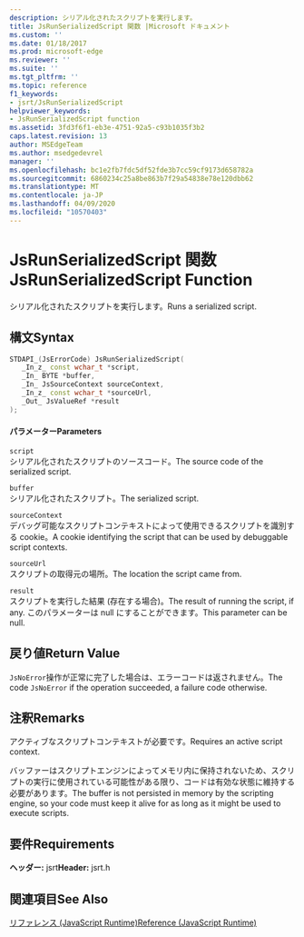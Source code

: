 ```yaml
---
description: シリアル化されたスクリプトを実行します。
title: JsRunSerializedScript 関数 |Microsoft ドキュメント
ms.custom: ''
ms.date: 01/18/2017
ms.prod: microsoft-edge
ms.reviewer: ''
ms.suite: ''
ms.tgt_pltfrm: ''
ms.topic: reference
f1_keywords:
- jsrt/JsRunSerializedScript
helpviewer_keywords:
- JsRunSerializedScript function
ms.assetid: 3fd3f6f1-eb3e-4751-92a5-c93b1035f3b2
caps.latest.revision: 13
author: MSEdgeTeam
ms.author: msedgedevrel
manager: ''
ms.openlocfilehash: bc1e2fb7fdc5df52fde3b7cc59cf9173d658782a
ms.sourcegitcommit: 6860234c25a8be863b7f29a54838e78e120dbb62
ms.translationtype: MT
ms.contentlocale: ja-JP
ms.lasthandoff: 04/09/2020
ms.locfileid: "10570403"
---
```

# <span data-ttu-id="0ab88-103">JsRunSerializedScript 関数</span><span class="sxs-lookup"><span data-stu-id="0ab88-103">JsRunSerializedScript Function</span></span>
<span data-ttu-id="0ab88-104">シリアル化されたスクリプトを実行します。</span><span class="sxs-lookup"><span data-stu-id="0ab88-104">Runs a serialized script.</span></span>  
  
## <span data-ttu-id="0ab88-105">構文</span><span class="sxs-lookup"><span data-stu-id="0ab88-105">Syntax</span></span>  
  
```cpp  
STDAPI_(JsErrorCode) JsRunSerializedScript(  
   _In_z_ const wchar_t *script,  
   _In_ BYTE *buffer,  
   _In_ JsSourceContext sourceContext,  
   _In_z_ const wchar_t *sourceUrl,  
   _Out_ JsValueRef *result  
);  
```  
  
#### <span data-ttu-id="0ab88-106">パラメーター</span><span class="sxs-lookup"><span data-stu-id="0ab88-106">Parameters</span></span>  
 `script`  
 <span data-ttu-id="0ab88-107">シリアル化されたスクリプトのソースコード。</span><span class="sxs-lookup"><span data-stu-id="0ab88-107">The source code of the serialized script.</span></span>  
  
 `buffer`  
 <span data-ttu-id="0ab88-108">シリアル化されたスクリプト。</span><span class="sxs-lookup"><span data-stu-id="0ab88-108">The serialized script.</span></span>  
  
 `sourceContext`  
 <span data-ttu-id="0ab88-109">デバッグ可能なスクリプトコンテキストによって使用できるスクリプトを識別する cookie。</span><span class="sxs-lookup"><span data-stu-id="0ab88-109">A cookie identifying the script that can be used by debuggable script contexts.</span></span>  
  
 `sourceUrl`  
 <span data-ttu-id="0ab88-110">スクリプトの取得元の場所。</span><span class="sxs-lookup"><span data-stu-id="0ab88-110">The location the script came from.</span></span>  
  
 `result`  
 <span data-ttu-id="0ab88-111">スクリプトを実行した結果 (存在する場合)。</span><span class="sxs-lookup"><span data-stu-id="0ab88-111">The result of running the script, if any.</span></span> <span data-ttu-id="0ab88-112">このパラメーターは null にすることができます。</span><span class="sxs-lookup"><span data-stu-id="0ab88-112">This parameter can be null.</span></span>  
  
## <span data-ttu-id="0ab88-113">戻り値</span><span class="sxs-lookup"><span data-stu-id="0ab88-113">Return Value</span></span>  
 <span data-ttu-id="0ab88-114">`JsNoError`操作が正常に完了した場合は、エラーコードは返されません。</span><span class="sxs-lookup"><span data-stu-id="0ab88-114">The code `JsNoError` if the operation succeeded, a failure code otherwise.</span></span>  
  
## <span data-ttu-id="0ab88-115">注釈</span><span class="sxs-lookup"><span data-stu-id="0ab88-115">Remarks</span></span>  
 <span data-ttu-id="0ab88-116">アクティブなスクリプトコンテキストが必要です。</span><span class="sxs-lookup"><span data-stu-id="0ab88-116">Requires an active script context.</span></span>  
  
 <span data-ttu-id="0ab88-117">バッファーはスクリプトエンジンによってメモリ内に保持されないため、スクリプトの実行に使用されている可能性がある限り、コードは有効な状態に維持する必要があります。</span><span class="sxs-lookup"><span data-stu-id="0ab88-117">The buffer is not persisted in memory by the scripting engine, so your code must keep it alive for as long as it might be used to execute scripts.</span></span>  
  
## <span data-ttu-id="0ab88-118">要件</span><span class="sxs-lookup"><span data-stu-id="0ab88-118">Requirements</span></span>  
 <span data-ttu-id="0ab88-119">**ヘッダー:** jsrt</span><span class="sxs-lookup"><span data-stu-id="0ab88-119">**Header:** jsrt.h</span></span>  
  
## <span data-ttu-id="0ab88-120">関連項目</span><span class="sxs-lookup"><span data-stu-id="0ab88-120">See Also</span></span>  
 [<span data-ttu-id="0ab88-121">リファレンス (JavaScript Runtime)</span><span class="sxs-lookup"><span data-stu-id="0ab88-121">Reference (JavaScript Runtime)</span></span>](../chakra-hosting/reference-javascript-runtime.md)